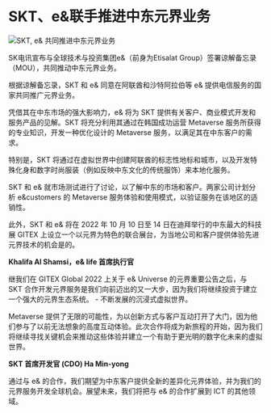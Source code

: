 # SKT、e&联手推进中东元界业务




![SKT, e&  共同推进中东元界业务](https://www.thefastmode.com/media/k2/items/src/8fa4e8cb92a6b405c1972de440d72fbc.jpg?t=20221013_000953)

SK电讯宣布与全球技术与投资集团e&（前身为Etisalat Group）签署谅解备忘录（MOU），共同推动中东元界业务。 

根据谅解备忘录，SKT 和 e& 同意在阿联酋和沙特阿拉伯等 e& 提供电信服务的国家共同推广元界业务。 

凭借其在中东市场的强大影响力，e& 将为 SKT 提供有关客户、商业模式开发和服务产品的见解。SKT 将充分利用其通过在韩国成功运营 Metaverse 服务所获得的专业知识，开发一种优化设计的 Metaverse 服务，以满足其在中东客户的需求。 

特别是，SKT 将通过在虚拟世界中创建阿联酋的标志性地标和城市，以及开发特殊化身和数字时尚服装（例如反映中东文化的传统服饰）来本地化服务。 

SKT 和 e& 就市场测试进行了讨论，以了解中东的市场和客户。两家公司计划分析 e&customers 的 Metaverse 服务体验和使用模式，以验证服务在该地区的适销性。 

此外，SKT 和 e& 将在 2022 年 10 月 10 日至 14 日在迪拜举行的中东最大的科技展 GITEX 上设立一个以元界为特色的联合展台，为当地公司和客户提供体验先进元界技术的机会是的。

 

**Khalifa Al Shamsi，e& life 首席执行官**

继我们在 GITEX Global 2022 上关于 e& Universe 的元界重要公告之后，与 SKT 合作开发元界服务是我们向前迈出的又一大步，因为我们将继续投资于建立一个强大的元界生态系统。 - 不断发展的沉浸式虚拟世界。

Metaverse 提供了无限的可能性，为以创新方式与客户互动打开了大门，因为他们参与了以前无法想象的高度互动体验。此次合作将成为新旅程的开始，因为我们将继续寻找关键机会来推动这些体验并建立一个有助于更光明的数字化未来的虚拟世界。



**SKT 首席开发官 (CDO) Ha Min-yong**

通过与 e& 的合作，我们期望为中东客户提供全新的差异化元界体验，并为我们的元界服务开发全球机会。展望未来，我们将把与 e& 的合作扩展到 ICT 的其他领域。
